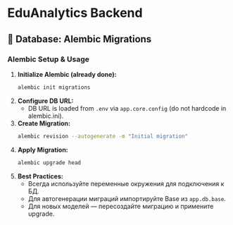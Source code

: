 # EduAnalytics Backend

## 📌 Database: Alembic Migrations

### Alembic Setup & Usage

1. **Initialize Alembic (already done):**
   ```bash
   alembic init migrations
   ```
2. **Configure DB URL:**
   - DB URL is loaded from `.env` via `app.core.config` (do not hardcode in alembic.ini).
3. **Create Migration:**
   ```bash
   alembic revision --autogenerate -m "Initial migration"
   ```
4. **Apply Migration:**
   ```bash
   alembic upgrade head
   ```
5. **Best Practices:**
   - Всегда используйте переменные окружения для подключения к БД.
   - Для автогенерации миграций импортируйте Base из `app.db.base`.
   - Для новых моделей — пересоздайте миграцию и примените upgrade.